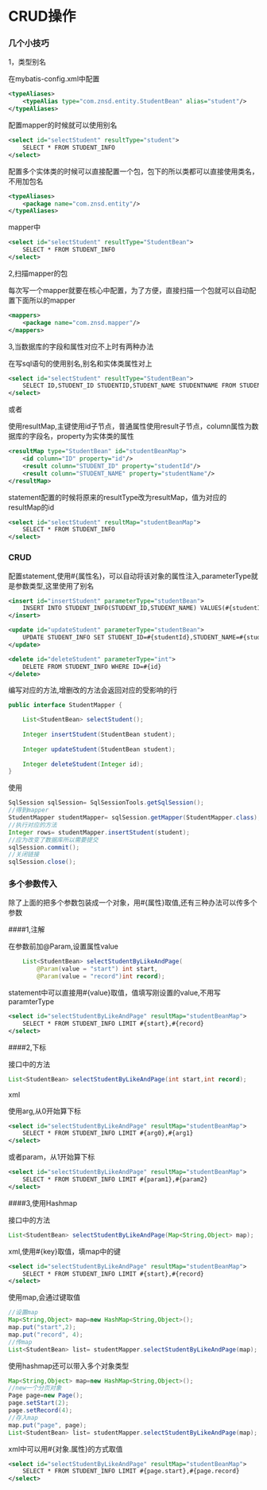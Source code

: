 # CRUD操作

### 几个小技巧

1，类型别名

在mybatis-config.xml中配置

```xml
<typeAliases>
    <typeAlias type="com.znsd.entity.StudentBean" alias="student"/>
</typeAliases>
```

配置mapper的时候就可以使用别名

```xml
<select id="selectStudent" resultType="student">
    SELECT * FROM STUDENT_INFO
</select>
```

配置多个实体类的时候可以直接配置一个包，包下的所以类都可以直接使用类名，不用加包名

```xml
<typeAliases>
    <package name="com.znsd.entity"/>
</typeAliases>
```

mapper中

```xml
<select id="selectStudent" resultType="StudentBean">
    SELECT * FROM STUDENT_INFO
</select>
```

2,扫描mapper的包

每次写一个mapper就要在核心中配置，为了方便，直接扫描一个包就可以自动配置下面所以的mapper

```xml
<mappers>
    <package name="com.znsd.mapper"/>
</mappers>
```

3,当数据库的字段和属性对应不上时有两种办法

在写sql语句的使用别名,别名和实体类属性对上

```xml
<select id="selectStudent" resultType="StudentBean">
    SELECT ID,STUDENT_ID STUDENTID,STUDENT_NAME STUDENTNAME FROM STUDENT_INFO
</select>
```

或者

使用resultMap,主键使用id子节点，普通属性使用result子节点，column属性为数据库的字段名，property为实体类的属性

```xml
<resultMap type="StudentBean" id="studentBeanMap">
    <id column="ID" property="id"/>
    <result column="STUDENT_ID" property="studentId"/>
    <result column="STUDENT_NAME" property="studentName"/>
</resultMap>
```

statement配置的时候将原来的resultType改为resultMap，值为对应的resultMap的id

```xml
<select id="selectStudent" resultMap="studentBeanMap">
    SELECT * FROM STUDENT_INFO
</select>
```

### CRUD

配置statement,使用#{属性名}，可以自动将该对象的属性注入,parameterType就是参数类型,这里使用了别名

```xml
<insert id="insertStudent" parameterType="studentBean">
    INSERT INTO STUDENT_INFO(STUDENT_ID,STUDENT_NAME) VALUES(#{studentId},#{studentName})
</insert>

<update id="updateStudent" parameterType="studentBean">
    UPDATE STUDENT_INFO SET STUDENT_ID=#{studentId},STUDENT_NAME=#{studentName} WHERE ID=#{id}
</update>

<delete id="deleteStudent" parameterType="int">
    DELETE FROM STUDENT_INFO WHERE ID=#{id}
</delete>
```

编写对应的方法,增删改的方法会返回对应的受影响的行

```java
public interface StudentMapper {

	List<StudentBean> selectStudent();
	
	Integer insertStudent(StudentBean student);
	
	Integer updateStudent(StudentBean student);
	
	Integer deleteStudent(Integer id);
}
```

使用

```java
SqlSession sqlSession= SqlSessionTools.getSqlSession();
//得到mapper
StudentMapper studentMapper= sqlSession.getMapper(StudentMapper.class);
//执行对应的方法
Integer rows= studentMapper.insertStudent(student);
//应为改变了数据库所以需要提交
sqlSession.commit();
//关闭链接
sqlSession.close();
```

### 多个参数传入

除了上面的把多个参数包装成一个对象，用#{属性}取值,还有三种办法可以传多个参数

####1,注解

在参数前加@Param,设置属性value

```java
	List<StudentBean> selectStudentByLikeAndPage(
        @Param(value = "start") int start,
        @Param(value = "record")int record);

```

statement中可以直接用#{value}取值，值填写刚设置的value,不用写paramterType

```xml
<select id="selectStudentByLikeAndPage" resultMap="studentBeanMap">
    SELECT * FROM STUDENT_INFO LIMIT #{start},#{record}
</select>
```

####2,下标

接口中的方法

```java
List<StudentBean> selectStudentByLikeAndPage(int start,int record);
```

xml

使用arg,从0开始算下标

```xml
<select id="selectStudentByLikeAndPage" resultMap="studentBeanMap">
    SELECT * FROM STUDENT_INFO LIMIT #{arg0},#{arg1}
</select>
```

或者param，从1开始算下标

```xml
<select id="selectStudentByLikeAndPage" resultMap="studentBeanMap">
    SELECT * FROM STUDENT_INFO LIMIT #{param1},#{param2}
</select>
```

####3,使用Hashmap

接口中的方法

```java
List<StudentBean> selectStudentByLikeAndPage(Map<String,Object> map);
```

xml,使用#{key}取值，填map中的键

```xml
<select id="selectStudentByLikeAndPage" resultMap="studentBeanMap">
    SELECT * FROM STUDENT_INFO LIMIT #{start},#{record}
</select>
```

使用map,会通过键取值

```java
//设置map
Map<String,Object> map=new HashMap<String,Object>();
map.put("start",2);
map.put("record", 4);
//传map
List<StudentBean> list= studentMapper.selectStudentByLikeAndPage(map);
```

使用hashmap还可以带入多个对象类型

```java
Map<String,Object> map=new HashMap<String,Object>();
//new一个分页对象
Page page=new Page();
page.setStart(2);
page.setRecord(4);
//存入map
map.put("page", page);
List<StudentBean> list= studentMapper.selectStudentByLikeAndPage(map);
```

xml中可以用#{对象.属性}的方式取值

```xml
<select id="selectStudentByLikeAndPage" resultMap="studentBeanMap">
    SELECT * FROM STUDENT_INFO LIMIT #{page.start},#{page.record}
</select>
```

